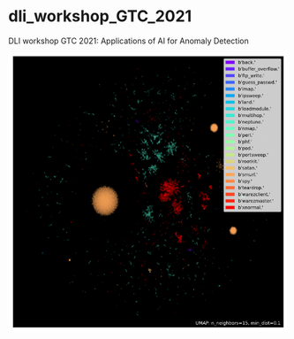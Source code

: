 # dli_workshop_GTC_2021
DLI workshop GTC 2021: Applications of AI for Anomaly Detection

![galaxy1](umap_galaxies/umap_onehot.png)
